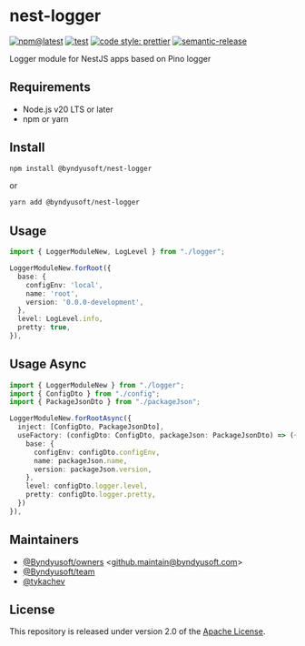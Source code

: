 # nest-logger

[![npm@latest](https://img.shields.io/npm/v/@byndyusoft/nest-logger/latest.svg)](https://www.npmjs.com/package/@byndyusoft/nest-logger)
[![test](https://github.com/Byndyusoft/nest-logger/actions/workflows/test.yaml/badge.svg?branch=master)](https://github.com/Byndyusoft/nest-logger/actions/workflows/test.yaml)
[![code style: prettier](https://img.shields.io/badge/code_style-prettier-ff69b4.svg)](https://github.com/prettier/prettier)
[![semantic-release](https://img.shields.io/badge/%20%20%F0%9F%93%A6%F0%9F%9A%80-semantic--release-e10079.svg)](https://github.com/semantic-release/semantic-release)

Logger module for NestJS apps based on Pino logger

## Requirements

- Node.js v20 LTS or later
- npm or yarn

## Install

```bash
npm install @byndyusoft/nest-logger
```

or

```bash
yarn add @byndyusoft/nest-logger
```

## Usage

```typescript
import { LoggerModuleNew, LogLevel } from "./logger";

LoggerModuleNew.forRoot({
  base: {
    configEnv: 'local',
    name: 'root',
    version: '0.0.0-development',
  },
  level: LogLevel.info,
  pretty: true,
}),
```

## Usage Async

```typescript
import { LoggerModuleNew } from "./logger";
import { ConfigDto } from "./config";
import { PackageJsonDto } from "./packageJson";

LoggerModuleNew.forRootAsync({
  inject: [ConfigDto, PackageJsonDto],
  useFactory: (configDto: ConfigDto, packageJson: PackageJsonDto) => ({
    base: {
      configEnv: configDto.configEnv,
      name: packageJson.name,
      version: packageJson.version,
    },
    level: configDto.logger.level,
    pretty: configDto.logger.pretty,
  })
}),
```

## Maintainers

- [@Byndyusoft/owners](https://github.com/orgs/Byndyusoft/teams/owners) <<github.maintain@byndyusoft.com>>
- [@Byndyusoft/team](https://github.com/orgs/Byndyusoft/teams/team)
- [@tykachev](https://github.com/tykachev)

## License

This repository is released under version 2.0 of the
[Apache License](https://www.apache.org/licenses/LICENSE-2.0).
